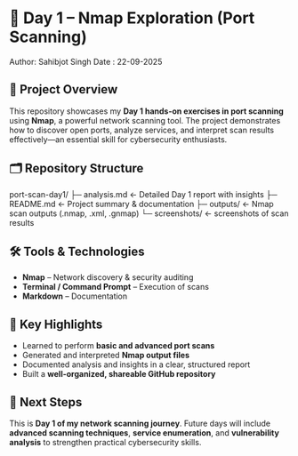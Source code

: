 # 🚀 Day 1 – Nmap Exploration (Port Scanning)

Author: Sahibjot Singh
Date : 22-09-2025

## 🌟 Project Overview
This repository showcases my **Day 1 hands-on exercises in port scanning** using **Nmap**, a powerful network scanning tool. The project demonstrates how to discover open ports, analyze services, and interpret scan results effectively—an essential skill for cybersecurity enthusiasts.

## 🗂️ Repository Structure

port-scan-day1/
├─ analysis.md ← Detailed Day 1 report with insights
├─ README.md ← Project summary & documentation
├─ outputs/ ← Nmap scan outputs (.nmap, .xml, .gnmap)
└─ screenshots/ ← screenshots of scan results

## 🛠️ Tools & Technologies
- **Nmap** – Network discovery & security auditing  
- **Terminal / Command Prompt** – Execution of scans  
- **Markdown** – Documentation

## 📌 Key Highlights
- Learned to perform **basic and advanced port scans**  
- Generated and interpreted **Nmap output files**  
- Documented analysis and insights in a clear, structured report  
- Built a **well-organized, shareable GitHub repository**  

## 🔗 Next Steps
This is **Day 1 of my network scanning journey**. Future days will include **advanced scanning techniques**, **service enumeration**, and **vulnerability analysis** to strengthen practical cybersecurity skills.

